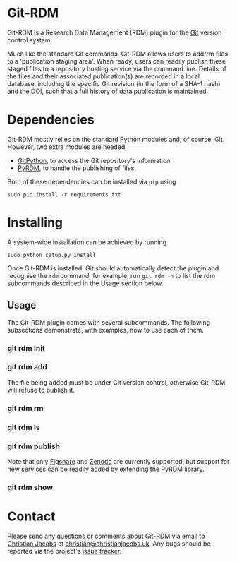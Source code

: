 # Git-RDM

Git-RDM is a Research Data Management (RDM) plugin for the [Git](https://git-scm.com/) version control system.

Much like the standard Git commands, Git-RDM allows users to add/rm files to a 'publication staging area'. When ready, users can readily publish these staged files to a repository hosting service via the command line. Details of the files and their associated publication(s) are recorded in a local database, including the specific Git revision (in the form of a SHA-1 hash) and the DOI, such that a full history of data publication is maintained.

# Dependencies

Git-RDM mostly relies on the standard Python modules and, of course, Git. However, two extra modules are needed:

* [GitPython](https://gitpython.readthedocs.io), to access the Git repository's information.
* [PyRDM](https://pyrdm.readthedocs.io), to handle the publishing of files.

Both of these dependencies can be installed via `pip` using

```
sudo pip install -r requirements.txt
```

# Installing

A system-wide installation can be achieved by running

```
sudo python setup.py install
```

Once Git-RDM is installed, Git should automatically detect the plugin and recognise the `rdm` command; for example, run `git rdm -h` to list the rdm subcommands described in the Usage section below.

## Usage

The Git-RDM plugin comes with several subcommands. The following subsections demonstrate, with examples, how to use each of them. 

### git rdm init



### git rdm add

The file being added must be under Git version control, otherwise Git-RDM will refuse to publish it.

### git rdm rm

### git rdm ls

### git rdm publish

Note that only [Figshare](https://figshare.com/) and [Zenodo](http://zenodo.org/) are currently supported, but support for new services can be readily added by extending the [PyRDM library](https://pyrdm.readthedocs.io).

### git rdm show


# Contact

Please send any questions or comments about Git-RDM via email to [Christian Jacobs](http://christianjacobs.uk) at <christian@christianjacobs.uk>. Any bugs should be reported via the project's [issue tracker](http://github.com/ctjacobs/git-rdm/issues).
